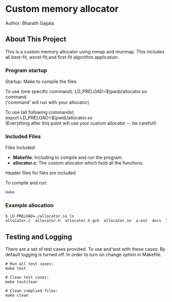 # Custom memory allocator 

Author: Bharath Gajjala  

## About This Project
This is a custom memory allocator using mmap and munmap. This includes all best-fit, worst-fit,and first-fit algorithm application.

### Program startup
Startup: Make to compile the files. 

To use (one specific command):
LD_PRELOAD=$(pwd)/allocator.so command  
('command' will run with your allocator)

To use (all following commands):                                                                  
export LD_PRELOAD=$(pwd)/allocator.so  
(Everything after this point will use your custom allocator -- be careful!) 

### Included Files
Files included:
   - <b>Makefile</b>: Including to compile and run the program.
   - <b>allocator.c</b>: The custom allocator which hold all the functions.

Header files for files are included


To compile and run:

```bash
make
```
### Example allocation
```bash
$ LD_PRELOAD=./allocator.so ls
allocator.c  allocator.h  allocator.h.gch  allocator.so  a.out  docs  liballocator.so  logger.h  logger.h.gch  Makefile  README.md  tests
```

## Testing and Logging

There are a set of test cases provided. To use and test with these cases:
By default logging is turned off. In order to turn on change option in Makefile.
```
# Run all test cases:
make test

# Clean test cases:
make testclean

# Clean complied files:
make clean
```
